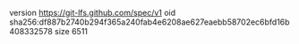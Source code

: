 version https://git-lfs.github.com/spec/v1
oid sha256:df887b2740b294f365a240fab4e6208ae627eaebb58702ec6bfd16b408332578
size 6511
